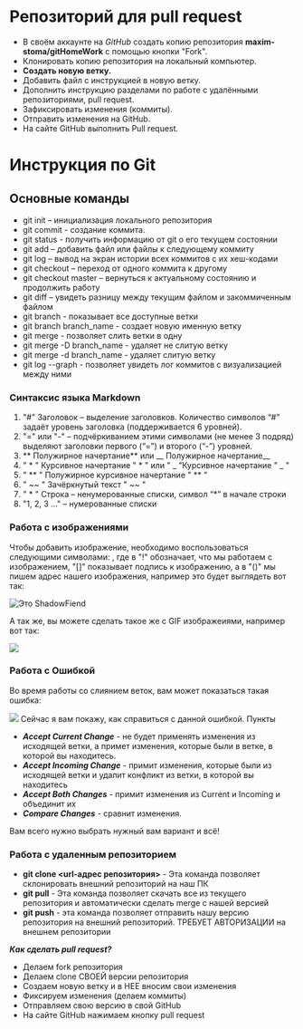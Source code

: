 # Репозиторий для pull request

* В своём аккаунте на *GitHub* создать копию репозитория **maxim-stoma/gitHomeWork** с помощью кнопки "Fork".
* Клонировать копию репозитория на локальный компьютер.
* **Создать новую ветку.**
* Добавить файл с инструкцией в новую ветку.
* Дополнить инструкцию разделами по работе с удалёнными репозиториями, pull request.
* Зафиксировать изменения (коммиты).
* Отправить изменения на GitHub.
* На сайте GitHub выполнить Pull request.
# Инструкция по Git

## Основные команды

* git init – инициализация локального репозитория
* git commit - создание коммита.
* git status - получить информацию от git о его текущем состоянии
* git add – добавить файл или файлы к следующему коммиту
* git log – вывод на экран истории всех коммитов с их хеш-кодами
* git checkout – переход от одного коммита к другому
* git checkout master – вернуться к актуальному состоянию и продолжить работу
* git diff – увидеть разницу между текущим файлом и закоммиченным файлом
* git branch - показывает все доступные ветки
* git branch branch_name - создает новую именную ветку
* git merge - позволяет слить ветки в одну
* git merge -D branch_name - удаляет не слитую ветку
* git merge -d branch_name - удаляет слитую ветку
* git log --graph - позволяет увидеть лог коммитов с визуализацией
между ними
### Синтаксис языка Markdown
1. "#" Заголовок – выделение заголовков. Количество символов “#” задаёт уровень заголовка
(поддерживается 6 уровней).
2. "=" или "-" – подчёркиванием этими символами (не менее 3 подряд) выделяют заголовки первого
(“=”) и второго (“-”) уровней.
3. ** Полужирное начертание** или __ Полужирное начертание__
4. " * " Курсивное начертание " * " или " _ "Курсивное начертание " _ "
5. " ** " Полужирное курсивное начертание " ** "
6. " ~~ " Зачёркнутый текст " ~~ "
7. " * " Строка – ненумерованные списки, символ “*” в начале строки
8. "1, 2, 3 …" – нумерованные списки
### Работа с изображениями
Чтобы добавить изображение, необходимо воспользоваться следующими символами:
![](), где в "!" обозначает, что мы работаем с изображением, "[]" показывает подпись к изображению, а в "()" мы пишем адрес нашего изображения, например это будет выглядеть вот так: 

![Это ShadowFiend](1.jpg)

А так же, вы можете сделать такое же с GIF изображеиями, например вот так:

![](shadow-fiend-dota2.gif)
### Работа с Ошибкой
Во время работы со слиянием веток, вам может показаться такая ошибка:

![](2.png)
Сейчас я вам покажу, как справиться с данной ошибкой.
Пункты
* **_Accept Current Change_** - не будет применять изменения из исходящей ветки, а примет изменения, которые были в ветке, в которой вы находитесь.
* **_Accept Incoming Change_** - примит изменения, которые были из исходящей ветки и удалит конфликт из ветки, в которой вы находитесь 
* **_Accept Both Changes_** - примит изменения из Current и Incoming и объединит их 
* **_Compare Changes_** - сравнит изменения.

Вам всего нужно выбрать нужный вам вариант и всё!
### Работа с удаленным репозиторием 

* **git clone <url-адрес репозитория>** - Эта команда позволяет склонировать внешний репозиторий на наш ПК
* **git pull** - Эта команда позволяет скачать все из текущего репозитория и автоматически сделать merge с нашей версией 
* **git push** - эта команда позволяет отправить нашу версию репозитория на внешний репозиторий. ТРЕБУЕТ АВТОРИЗАЦИИ на внешнем репозитории

_**Как сделать pull request?**_

* Делаем fork репозитория
* Делаем clone СВОЕЙ версии репозитория
* Создаем новую ветку и в НЕЕ вносим свои изменения
* Фиксируем изменения (делаем коммиты)
* Отправляем свою версию в свой GitHub
* На сайте GitHub нажимаем кнопку pull request 